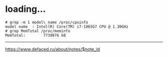 # loading...

```
# grep -m 1 model\ name /proc/cpuinfo
model name	: Intel(R) Core(TM) i7-1065G7 CPU @ 1.30GHz
# grep MemTotal /proc/meminfo
MemTotal:        7739876 kB
```
---
https://www.defaced.ru/about/notes/$note_id
